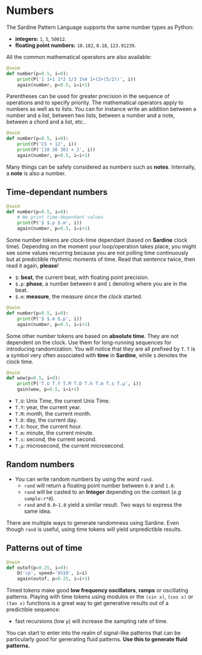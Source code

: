 # Numbers

The Sardine Pattern Language supports the same number types as Python:
- **integers:** `1`, `5`, `50012`.
- **floating point numbers:** `10.182`, `0.18`, `123.91239`.

All the common mathematical operators are also available:
```python
@swim
def number(p=0.5, i=0):
    print(P('1 1+1 1*2 1/3 1%4 1+(2+(5/2))', i))
    again(number, p=0.5, i=i+1)
```
Parentheses can be used for greater precision in the sequence of operations and to specify priority.
The mathematical operators apply to numbers as well as to lists. You can for instance write an addition between a number and a list,
between two lists, between a number and a note, between a chord and a list, etc..

```python
@swim
def number(p=0.5, i=0):
    print(P('C5 + 12', i))
    print(P('[10 20 30] + 2', i))
    again(number, p=0.5, i=i+1)
```

Many things can be safely considered as numbers such as **notes**. Internally, a **note** is also a number.

## Time-dependant numbers

```python
@swim
def number(p=0.5, i=0):
    # We print time-dependant values
    print(P('$ $.p $.m', i))
    again(number, p=0.5, i=i+1)
 ```   

Some number tokens are clock-time dependant (based on **Sardine** clock time).  Depending on the moment your loop/operation takes place, you might see some values recurring because you are not polling time continuously but at predictible rhythmic moments of time. Read that sentence twice, then read it again, **please**!
- `$`: **beat**, the current beat, with floating point precision.
- `$.p`: **phase**, a number between `0` and `1` denoting where you are in the beat.
- `$.m`: **measure**, the measure since the clock started.
    
```python
@swim
def number(p=0.5, i=0):
    print(P('$ $.m $.p', i))
    again(number, p=0.5, i=i+1)
```  
Some other number tokens are based on **absolute time**. They are not dependent on the clock. Use them for long-running sequences for introducing randomization. You will notice that they are all prefixed by `T`. `T` is a symbol very often associated with **time** in **Sardine**, while `$` denotes the clock time.
    
```python
@swim
def wow(p=0.5, i=0):
    print(P('T.U T.Y T.M T.D T.h T.m T.s T.µ', i))
    gain(wow, p=0.5, i=i+1)
```
    
- `T.U`: Unix Time, the current Unix Time.
- `T.Y`: year, the current year.
- `T.M`: month, the current month.
- `T.D`: day, the current day.
- `T.h`: hour, the current hour.
- `T.m`: minute, the current minute.
- `T.s`: second, the current second.
- `T.µ`: microsecond, the current microsecond.

## Random numbers

- You can write random numbers by using the word `rand`.
  - `rand` will return a floating point number between `0.0` and `1.0`.
  - `rand` will be casted to an **Integer** depending on the context (*e.g* `sample:r*8`).
  - `rand` and `0.0~1.0` yield a similar result. Two ways to express the same idea.

There are multiple ways to generate randomness using Sardine. Even though `rand` is useful, 
using time tokens will yield unpredictible results.

## Patterns out of time

```python
@swim
def outof(p=0.25, i=0):
    D('cp', speed='$%10', i=i)
    again(outof, p=0.25, i=i+1)
```

Timed tokens make good **low frequency oscillators**, **ramps** or oscillating patterns. 
Playing with time tokens using modulos or the `(sin x)`, `(cos x)` or `(tan x)` functions 
is a great way to get generative results out of a predictible sequence:
- fast recursions (low `p`) will increase the sampling rate of time.

You can start to enter into the realm of signal-like patterns that can be particularly good for generating fluid patterns. **Use this to generate fluid patterns.**


